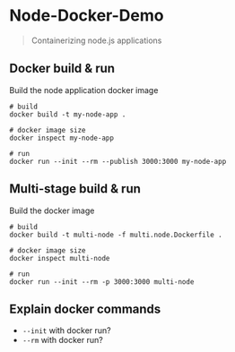 # Node-Docker-Demo

> Containerizing node.js applications

## Docker build & run

Build the node application docker image

```shell
# build
docker build -t my-node-app .

# docker image size
docker inspect my-node-app

# run
docker run --init --rm --publish 3000:3000 my-node-app

```

## Multi-stage build & run

Build the docker image

```shell
# build
docker build -t multi-node -f multi.node.Dockerfile .

# docker image size
docker inspect multi-node

# run
docker run --init --rm -p 3000:3000 multi-node
```

## Explain docker commands

- `--init` with docker run?
- `--rm` with docker run?
